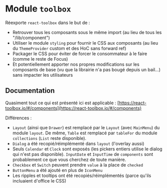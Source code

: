 # Module `toolbox`

Réexporte `react-toolbox` dans le but de :

-   Retrouver tous les composants sous le même import (au lieu de tous les "/lib/component")
-   Utiliser le module `styling` pour fournir le CSS aux composants (au lieu du `ThemeProvider` custom et des HoC sans forward ref)
-   Packager le CSS pour éviter de forcer le consommateur à le faire (comme le reste de Focus)
-   Et potentiellement apporter nos propres modifications sur les composants de base (vu que la librairie n'a pas bougé depuis un bail...) sans impacter les utilisateurs

## Documentation

Quasiment tout ce qui est présenté ici est applicable : [https://react-toolbox.io/#/components](https://react-toolbox.io/#/components)

Différences :

-   `Layout` (ainsi que `Drawer`) est remplacé par le `Layout` (avec `MainMenu`) du module `layout`. De même, `Table` est remplacé par `tableFor` du module `collections` (`List` reste disponible).
-   `Dialog` a été recopié/réimplémenté dans `layout` (l'overlay aussi)
-   Seuls `Calendar` et `Clock` sont exposés (les pickers entiers utilise le dialog qui n'est pas disponible). `InputDate` et `InputTime` de `components` sont probablement ce que vous cherchez de toute manière.
-   `Checkbox` et `Switch` peuvent prendre `value` à la place de `checked`
-   `ButtonMenu` a été ajouté en plus de `IconMenu`
-   Les ripples et tooltips ont été recopiés/réimplémentés (parce qu'ils incluaient d'office le CSS)
